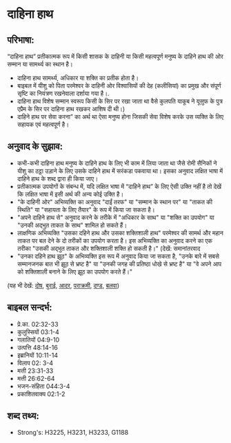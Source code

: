 # दाहिना हाथ #

## परिभाषा: ##

“दाहिना हाथ” प्रतीकात्मक रूप में किसी शासक के दाहिनी या किसी महत्वपूर्ण मनुष्य के दाहिने हाथ की ओर सम्मान या सामर्थ्य का स्थान है।

* दाहिना हाथ सामर्थ्य, अधिकार या शक्ति का प्रतीक होता है।
* बाइबल में यीशु को पिता परमेश्वर के दाहिनी ओर विश्वासियों की देह (कलीसियां) का प्रमुख और संपूर्ण सृष्टि का नियंत्रण रखनेवाला दर्शाया गया है।.
* दाहिना हाथ विशेष सम्मान स्वरूप किसी के सिर पर रखा जाता था वैसे कुलपति याकूब ने यूसुफ के पुत्र एप्रैम के सिर पर दाहिना हाथ रखकर आशिष दी थी।)
* दाहिने हाथ पर सेवा करना” का अर्थ था ऐसा मनुष्य होना जिसकी सेवा विशेष करके उस व्यक्ति के लिए सहायक एवं महत्वपूर्ण है।

## अनुवाद के सुझाव: ##

* कभी-कभी दाहिना हाथ मनुष्य के दाहिने हाथ के लिए भी काम में लिया जाता था जैसे रोमी सैनिकों ने यीशु का ठट्ठा उड़ाने के लिए उसके दाहिने हाथ में सरंकडा पकवाया था। इसका अनुवाद लक्षित भाषा में दाहिने हाथ के शब्द द्वारा ही किया जाए। 
* प्रतीकात्मक उपयोगों के संबन्ध में, यदि लक्षित भाषा में “दाहिने हाथ” के लिए ऐसी उक्ति नहीं है तो देखें कि लक्षित भाषा में इसी अर्थ की अन्य कोई उक्ति है।
* "के दाहिनी ओर" अभिव्यक्ति का अनुवाद "दाईं तरफ" या "सम्मान के स्थान पर" या "ताकत की स्थिति" या "सहायता के लिए तैयार" के रूप में किया जा सकता है।
* "अपने दाहिने हाथ से" अनुवाद करने के तरीके में "अधिकार के साथ" या "शक्ति का उपयोग" या "उनकी अद्भुत ताकत के साथ" शामिल हो सकते हैं।
* लाक्षणिक अभिव्यक्ति "उसका दहिने हाथ और उसका शक्तिशाली हाथ" परमेश्वर की सामर्थ और महान ताकत पर बल देने के दो तरीकों का उपयोग करता है। इस अभिव्यक्ति का अनुवाद करने का एक तरीका "उसकी अद्भुत ताकत और शक्तिशाली शक्ति हो सकती है।" (देखें: समानांतरवाद
* "उनका दहिने हाथ झूठ" के अभिव्यक्ति इस रूप में अनुवाद किया जा सकता है, "उनके बारे में सबसे सम्मानजनक बात भी झूठ से भ्रष्ट है" या "उनकी जगह की प्रतिष्ठा धोखे से भ्रष्ट है" या "वे अपने आप को शक्तिशाली बनाने के लिए झूठ का उपयोग करते हैं।" 

(यह भी देखें: [दोष](../accuse.md), [बुराई](../evil.md), [आदर](../honor.md), [पराक्रमी](../mighty.md), [दण्ड](../punish.md), [बलवा](../rebel.md))

## बाइबल सन्दर्भ: ##

* प्रे.का. 02:32-33
* कुलुस्सियों 03:1-4
* गलातियों 04:9-10
* उत्पत्ति 48:14-16
* इब्रानियों 10:11-14
* विलाप 02: 3-4
* मत्ती 23:31-33
* मत्ती 26:62-64
* भजन-संहिता 044:3-4
* प्रकाशितवाक्य 02:1-2

## शब्द तथ्य: ##

* Strong's: H3225, H3231, H3233, G1188
